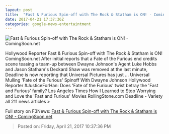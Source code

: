 ```yaml
---
layout: post
title:  "Fast & Furious Spin-off with The Rock & Statham is ON! - ComingSoon.net"
date: 2017-04-21 17:37:36Z
categories: google-news-entertaintment
---
```


![Fast & Furious Spin-off with The Rock & Statham is ON! - ComingSoon.net](http://cdn3-www.comingsoon.net/assets/uploads/2017/04/GettyImages-468312800.jpg)

Hollywood Reporter Fast & Furious Spin-off with The Rock & Statham is ON! ComingSoon.net After initial reports that a Fate of the Furious end credits scene teasing a team-up between Dwayne Johnson's Agent Luke Hobbs and Jason Statham's Deckard Shaw was removed at the last minute, Deadline is now reporting that Universal Pictures has just ... Universal Mulling 'Fate of the Furious' Spinoff With Dwayne Johnson Hollywood Reporter #JusticeForHan: Does 'Fate of the Furious' twist betray the 'Fast and Furious' family? Los Angeles Times How I Learned to Stop Worrying and Love the 'Fast and Furious' Movies RollingStone.com Deadline - Variety all 211 news articles »


Full story on F3News: [Fast & Furious Spin-off with The Rock & Statham is ON! - ComingSoon.net](http://www.f3nws.com/n/szsNqE)

> Posted on: Friday, April 21, 2017 10:37:36 PM
